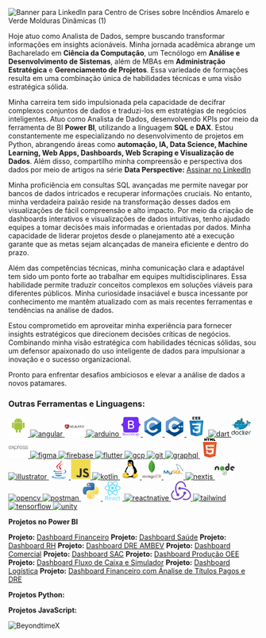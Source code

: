 ![Banner para LinkedIn para Centro de Crises sobre Incêndios Amarelo e Verde Molduras Dinâmicas (1)](https://user-images.githubusercontent.com/88558377/205551131-f2b2e3c2-08de-4609-a6ec-2fce2fcb9733.gif)

Hoje atuo como Analista de Dados, sempre buscando transformar informações em insights acionáveis. Minha jornada acadêmica abrange um Bacharelado em **Ciência da Computação**, um Tecnólogo em **Análise e Desenvolvimento de Sistemas**, além de MBAs em **Administração Estratégica** e **Gerenciamento de Projetos**. Essa variedade de formações resulta em uma combinação única de habilidades técnicas e uma visão estratégica sólida.

Minha carreira tem sido impulsionada pela capacidade de decifrar complexos conjuntos de dados e traduzi-los em estratégias de negócios inteligentes. Atuo como Analista de Dados, desenvolvendo KPIs por meio da ferramenta de BI **Power BI**, utilizando a linguagem **SQL** e **DAX**. Estou constantemente me especializando no desenvolvimento de projetos em Python, abrangendo áreas como **automação, IA, Data Science, Machine Learning, Web Apps, Dashboards, Web Scraping e Visualização de Dados**. Além disso, compartilho minha compreensão e perspectiva dos dados por meio de artigos na série **Data Perspective:** [Assinar no LinkedIn](https://www.linkedin.com/build-relation/newsletter-follow?entityUrn=7036532376075706368)

Minha proficiência em consultas SQL avançadas me permite navegar por bancos de dados intricados e recuperar informações cruciais. No entanto, minha verdadeira paixão reside na transformação desses dados em visualizações de fácil compreensão e alto impacto. Por meio da criação de dashboards interativos e visualizações de dados intuitivas, tenho ajudado equipes a tomar decisões mais informadas e orientadas por dados. Minha capacidade de liderar projetos desde o planejamento até a execução garante que as metas sejam alcançadas de maneira eficiente e dentro do prazo.

Além das competências técnicas, minha comunicação clara e adaptável tem sido um ponto forte ao trabalhar em equipes multidisciplinares. Essa habilidade permite traduzir conceitos complexos em soluções viáveis para diferentes públicos. Minha curiosidade insaciável e busca incessante por conhecimento me mantêm atualizado com as mais recentes ferramentas e tendências na análise de dados.

Estou comprometido em aproveitar minha experiência para fornecer insights estratégicos que direcionem decisões críticas de negócios. Combinando minha visão estratégica com habilidades técnicas sólidas, sou um defensor apaixonado do uso inteligente de dados para impulsionar a inovação e o sucesso organizacional.

Pronto para enfrentar desafios ambiciosos e elevar a análise de dados a novos patamares.

<h3 align="left">Outras Ferramentas e Linguagens:</h3>
<p align="left"> <a href="https://developer.android.com" target="_blank" rel="noreferrer"> <img src="https://raw.githubusercontent.com/devicons/devicon/master/icons/android/android-original-wordmark.svg" alt="android" width="40" height="40"/> </a> <a href="https://angular.io" target="_blank" rel="noreferrer"> <img src="https://angular.io/assets/images/logos/angular/angular.svg" alt="angular" width="40" height="40"/> </a> <a href="https://angular.io" target="_blank" rel="noreferrer"> <img src="https://raw.githubusercontent.com/devicons/devicon/master/icons/angularjs/angularjs-original-wordmark.svg" alt="angularjs" width="40" height="40"/> </a> <a href="https://www.arduino.cc/" target="_blank" rel="noreferrer"> <img src="https://cdn.worldvectorlogo.com/logos/arduino-1.svg" alt="arduino" width="40" height="40"/> </a> <a href="https://getbootstrap.com" target="_blank" rel="noreferrer"> <img src="https://raw.githubusercontent.com/devicons/devicon/master/icons/bootstrap/bootstrap-plain-wordmark.svg" alt="bootstrap" width="40" height="40"/> </a> <a href="https://www.cprogramming.com/" target="_blank" rel="noreferrer"> <img src="https://raw.githubusercontent.com/devicons/devicon/master/icons/c/c-original.svg" alt="c" width="40" height="40"/> </a> <a href="https://www.w3schools.com/cpp/" target="_blank" rel="noreferrer"> <img src="https://raw.githubusercontent.com/devicons/devicon/master/icons/cplusplus/cplusplus-original.svg" alt="cplusplus" width="40" height="40"/> </a> <a href="https://www.w3schools.com/css/" target="_blank" rel="noreferrer"> <img src="https://raw.githubusercontent.com/devicons/devicon/master/icons/css3/css3-original-wordmark.svg" alt="css3" width="40" height="40"/> </a> <a href="https://dart.dev" target="_blank" rel="noreferrer"> <img src="https://www.vectorlogo.zone/logos/dartlang/dartlang-icon.svg" alt="dart" width="40" height="40"/> </a> <a href="https://www.docker.com/" target="_blank" rel="noreferrer"> <img src="https://raw.githubusercontent.com/devicons/devicon/master/icons/docker/docker-original-wordmark.svg" alt="docker" width="40" height="40"/> </a> <a href="https://expressjs.com" target="_blank" rel="noreferrer"> <img src="https://raw.githubusercontent.com/devicons/devicon/master/icons/express/express-original-wordmark.svg" alt="express" width="40" height="40"/> </a> <a href="https://www.figma.com/" target="_blank" rel="noreferrer"> <img src="https://www.vectorlogo.zone/logos/figma/figma-icon.svg" alt="figma" width="40" height="40"/> </a> <a href="https://firebase.google.com/" target="_blank" rel="noreferrer"> <img src="https://www.vectorlogo.zone/logos/firebase/firebase-icon.svg" alt="firebase" width="40" height="40"/> </a> <a href="https://flutter.dev" target="_blank" rel="noreferrer"> <img src="https://www.vectorlogo.zone/logos/flutterio/flutterio-icon.svg" alt="flutter" width="40" height="40"/> </a> <a href="https://cloud.google.com" target="_blank" rel="noreferrer"> <img src="https://www.vectorlogo.zone/logos/google_cloud/google_cloud-icon.svg" alt="gcp" width="40" height="40"/> </a> <a href="https://git-scm.com/" target="_blank" rel="noreferrer"> <img src="https://www.vectorlogo.zone/logos/git-scm/git-scm-icon.svg" alt="git" width="40" height="40"/> </a> <a href="https://graphql.org" target="_blank" rel="noreferrer"> <img src="https://www.vectorlogo.zone/logos/graphql/graphql-icon.svg" alt="graphql" width="40" height="40"/> </a> <a href="https://www.w3.org/html/" target="_blank" rel="noreferrer"> <img src="https://raw.githubusercontent.com/devicons/devicon/master/icons/html5/html5-original-wordmark.svg" alt="html5" width="40" height="40"/> </a> <a href="https://www.adobe.com/in/products/illustrator.html" target="_blank" rel="noreferrer"> <img src="https://www.vectorlogo.zone/logos/adobe_illustrator/adobe_illustrator-icon.svg" alt="illustrator" width="40" height="40"/> </a> <a href="https://www.java.com" target="_blank" rel="noreferrer"> <img src="https://raw.githubusercontent.com/devicons/devicon/master/icons/java/java-original.svg" alt="java" width="40" height="40"/> </a> <a href="https://developer.mozilla.org/en-US/docs/Web/JavaScript" target="_blank" rel="noreferrer"> <img src="https://raw.githubusercontent.com/devicons/devicon/master/icons/javascript/javascript-original.svg" alt="javascript" width="40" height="40"/> </a> <a href="https://kotlinlang.org" target="_blank" rel="noreferrer"> <img src="https://www.vectorlogo.zone/logos/kotlinlang/kotlinlang-icon.svg" alt="kotlin" width="40" height="40"/> </a> <a href="https://www.linux.org/" target="_blank" rel="noreferrer"> <img src="https://raw.githubusercontent.com/devicons/devicon/master/icons/linux/linux-original.svg" alt="linux" width="40" height="40"/> </a> <a href="https://www.mongodb.com/" target="_blank" rel="noreferrer"> <img src="https://raw.githubusercontent.com/devicons/devicon/master/icons/mongodb/mongodb-original-wordmark.svg" alt="mongodb" width="40" height="40"/> </a> <a href="https://www.mysql.com/" target="_blank" rel="noreferrer"> <img src="https://raw.githubusercontent.com/devicons/devicon/master/icons/mysql/mysql-original-wordmark.svg" alt="mysql" width="40" height="40"/> </a> <a href="https://nextjs.org/" target="_blank" rel="noreferrer"> <img src="https://cdn.worldvectorlogo.com/logos/nextjs-2.svg" alt="nextjs" width="40" height="40"/> </a> <a href="https://nodejs.org" target="_blank" rel="noreferrer"> <img src="https://raw.githubusercontent.com/devicons/devicon/master/icons/nodejs/nodejs-original-wordmark.svg" alt="nodejs" width="40" height="40"/> </a> <a href="https://opencv.org/" target="_blank" rel="noreferrer"> <img src="https://www.vectorlogo.zone/logos/opencv/opencv-icon.svg" alt="opencv" width="40" height="40"/> </a> <a href="https://postman.com" target="_blank" rel="noreferrer"> <img src="https://www.vectorlogo.zone/logos/getpostman/getpostman-icon.svg" alt="postman" width="40" height="40"/> </a> <a href="https://www.python.org" target="_blank" rel="noreferrer"> <img src="https://raw.githubusercontent.com/devicons/devicon/master/icons/python/python-original.svg" alt="python" width="40" height="40"/> </a> <a href="https://reactjs.org/" target="_blank" rel="noreferrer"> <img src="https://raw.githubusercontent.com/devicons/devicon/master/icons/react/react-original-wordmark.svg" alt="react" width="40" height="40"/> </a> <a href="https://reactnative.dev/" target="_blank" rel="noreferrer"> <img src="https://reactnative.dev/img/header_logo.svg" alt="reactnative" width="40" height="40"/> </a> <a href="https://redux.js.org" target="_blank" rel="noreferrer"> <img src="https://raw.githubusercontent.com/devicons/devicon/master/icons/redux/redux-original.svg" alt="redux" width="40" height="40"/> </a> <a href="https://tailwindcss.com/" target="_blank" rel="noreferrer"> <img src="https://www.vectorlogo.zone/logos/tailwindcss/tailwindcss-icon.svg" alt="tailwind" width="40" height="40"/> </a> <a href="https://www.tensorflow.org" target="_blank" rel="noreferrer"> <img src="https://www.vectorlogo.zone/logos/tensorflow/tensorflow-icon.svg" alt="tensorflow" width="40" height="40"/> </a> <a href="https://unity.com/" target="_blank" rel="noreferrer"> <img src="https://www.vectorlogo.zone/logos/unity3d/unity3d-icon.svg" alt="unity" width="40" height="40"/> </a> </p>


**Projetos no Power BI**

**Projeto:** [Dashboard Financeiro](https://app.powerbi.com/view?r=eyJrIjoiNmRlOTkyMmEtZmE4OC00OTU2LThhNWYtZjlhZWVlNjA1MTU2IiwidCI6ImZlNjUyNDI2LWE4MzMtNGRlZi1hMGIyLTIyNmJiZTk4MDAyZSJ9)   **Projeto:** [Dashboard Saúde](https://app.powerbi.com/view?r=eyJrIjoiZGZkNmE0N2YtYTY5Zi00MmI1LWEwOWMtNmEzZDEzNjJhN2E1IiwidCI6ImZlNjUyNDI2LWE4MzMtNGRlZi1hMGIyLTIyNmJiZTk4MDAyZSJ9)
   **Projeto:** [Dashboard RH](https://app.powerbi.com/view?r=eyJrIjoiODUzM2Q4M2ItNzNjOS00YTk4LWE3NTMtMzVkZDJjMTk5M2FhIiwidCI6ImZlNjUyNDI2LWE4MzMtNGRlZi1hMGIyLTIyNmJiZTk4MDAyZSJ9)
   **Projeto:** [Dashboard DRE AMBEV](https://app.powerbi.com/view?r=eyJrIjoiYmNiNjU2N2ItNjBiMi00Nzc4LWJiNjgtY2Y3YjMyYmVmZTI1IiwidCI6ImZlNjUyNDI2LWE4MzMtNGRlZi1hMGIyLTIyNmJiZTk4MDAyZSJ9)
   **Projeto:** [Dashboard Comercial](https://app.powerbi.com/view?r=eyJrIjoiOWZjMWVjYWEtNjllNC00YWNhLWI3ZjAtNDgyMzQzNDAwNjIyIiwidCI6ImZlNjUyNDI2LWE4MzMtNGRlZi1hMGIyLTIyNmJiZTk4MDAyZSJ9)
   **Projeto:** [Dashboard SAC](https://app.powerbi.com/view?r=eyJrIjoiODU1MzRiYjQtZDE1Mi00NDI1LTg4M2EtNDUzYjUzYzY2ZTg2IiwidCI6ImZlNjUyNDI2LWE4MzMtNGRlZi1hMGIyLTIyNmJiZTk4MDAyZSJ9)
   **Projeto:** [Dashboard Produção OEE](https://app.powerbi.com/view?r=eyJrIjoiNTkzMjdjM2EtM2NhOC00MzYwLWJkYTItOGYyNjJjOWE2OTE4IiwidCI6ImZlNjUyNDI2LWE4MzMtNGRlZi1hMGIyLTIyNmJiZTk4MDAyZSJ9)
   **Projeto:** [Dashboard Fluxo de Caixa e Simulador](https://app.powerbi.com/view?r=eyJrIjoiYTdlNDRlNzYtMDUxMi00NmI4LWJlNzMtNjM1YTljZGJjZjYzIiwidCI6ImZlNjUyNDI2LWE4MzMtNGRlZi1hMGIyLTIyNmJiZTk4MDAyZSJ9)
      **Projeto:** [Dashboard Logística](https://app.powerbi.com/view?r=eyJrIjoiYjZlOGNkNGEtMTgwNC00MjFhLWJlZmYtZjQxOTI2ZjUwODAwIiwidCI6ImZlNjUyNDI2LWE4MzMtNGRlZi1hMGIyLTIyNmJiZTk4MDAyZSJ9)
       **Projeto:** [Dashboard Financeiro com Ánalise de Títulos Pagos e DRE](https://app.powerbi.com/view?r=eyJrIjoiZTg3MjJhMzMtMzVkNi00M2E4LWFmYzItMDAxMWM5OWFlODEzIiwidCI6ImZlNjUyNDI2LWE4MzMtNGRlZi1hMGIyLTIyNmJiZTk4MDAyZSJ9)

**Projetos Python:**

**Projetos JavaScript:**


<p><img align="left" src="https://github-readme-stats.vercel.app/api/top-langs?username=BeyondtimeX&show_icons=true&locale=en&layout=compact&theme=tokyonight" alt="BeyondtimeX" /></p>




